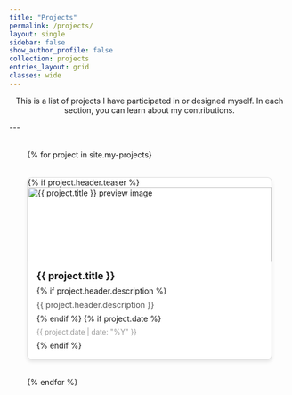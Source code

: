```yaml
---
title: "Projects"
permalink: /projects/
layout: single
sidebar: false
show_author_profile: false
collection: projects
entries_layout: grid
classes: wide
---
```

<style>
    .page__title {
        text-align: center;
    }
    .page__content {
        max-width: 100%;
        margin-left: auto;
        margin-right: auto;
    }
    /* 전체 그리드 컨테이너 */
    .project-grid {
    display: grid;
    grid-template-columns: repeat(auto-fill, minmax(300px, 1fr));
    gap: 2rem;
    padding: 2rem;
    max-width: 1200px; /* Optional, but good for large screens */
    margin-left: auto;
    margin-right: auto;
    }

    /* 개별 카드 스타일 */
    .project-card {
    display: flex;
    flex-direction: column;
    background-color: var(--card-bg-color, #fff); /* CSS 변수 사용 */
    border-radius: 8px;
    overflow: hidden;
    box-shadow: 0 4px 6px rgba(0, 0, 0, 0.1);
    transition: transform 0.3s ease, box-shadow 0.3s ease;
    text-decoration: none;
    color: inherit;
    border: 1px solid var(--border-color, #ddd);
    }

    .project-card:hover {
    transform: translateY(-5px);
    box-shadow: 0 8px 12px rgba(0, 0, 0, 0.15);
    }

    /* 이미지 컨테이너 */
    .project-image-container {
        width: 100%;
        height: 150px;
        overflow: hidden;
    }

    .project-card img {
        width: 100%;
        height: 100%;
        object-fit: cover;
    }

     /* 내용 부분 */
    .project-content {
        padding: 1rem;
        display: flex;
        flex-direction: column;
        gap: 0.5rem;
    }

    .project-content h3 {
        margin: 0;
        font-size: 1.1rem;
        font-weight: bold;
    }

    .project-content p {
        margin: 0;
        font-size: 0.9rem;
        color: #555;
    }

    .project-content .year {
        font-size: 0.8rem;
        color: #999;
    }
</style>

<p style="text-align: center;"> This is a list of projects I have participated in or designed myself. In each section, you can learn about my contributions. </p>
---
<div class="project-grid">
   {% for project in site.my-projects}
    <a href="{{ project.url }}" class="project-card">
      <div class="project-image-container">
        {% if project.header.teaser %}
          <img src="{{ project.header.teaser | relative_url }}" alt="{{ project.title }} preview image">
        {% else %}
          <img src="{{ site.baseurl }}/assets/images/default_thumbnail.jpg" alt="Default project preview image">
        {% endif %}
      </div>
      <div class="project-content">
        <h3>{{ project.title }}</h3>
        {% if project.header.description %}
          <p>{{ project.header.description }}</p>
        {% endif %}
        {% if project.date %}
          <span class="year">{{ project.date | date: "%Y" }}</span>
        {% endif %}
      </div>
    </a>
  {% endfor %}
</div>